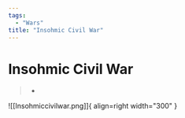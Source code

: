 ```yaml
---
tags:
  - "Wars"
title: "Insohmic Civil War"
---
```


# Insohmic Civil War

> - 

![[Insohmiccivilwar.png]]{ align=right width="300" }



